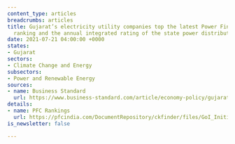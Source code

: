 ```yaml
---
content_type: articles
breadcrumbs: articles
title: Gujarat’s electricity utility companies top the latest Power Finance Corporation
  ranking and the annual integrated rating of the state power distribution companies
date: 2021-07-21 04:00:00 +0000
states:
- Gujarat
sectors:
- Climate Change and Energy
subsectors:
- Power and Renewable Energy
sources:
- name: Business Standard
  url: https://www.business-standard.com/article/economy-policy/gujarat-tops-discom-ranking-ninth-year-in-a-row-up-and-haryana-progress-121071601074_1.html
details:
- name: PFC Rankings
  url: https://pfcindia.com/DocumentRepository/ckfinder/files/GoI_Initiatives/Annual_Integrated_Ratings_of_State_DISCOMs/9th%20Integrated%20Rating%20Booklet.pdf
is_newsletter: false

---
```

